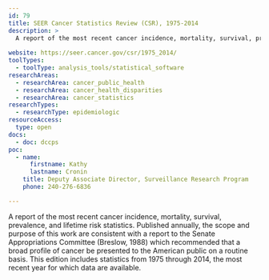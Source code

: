 ```yaml
---
id: 79
title: SEER Cancer Statistics Review (CSR), 1975-2014
description: >
  A report of the most recent cancer incidence, mortality, survival, prevalence, and lifetime risk statistics. This edition includes statistics from 1975 through 2014, the most recent year for which data are available.
  
website: https://seer.cancer.gov/csr/1975_2014/
toolTypes:
  - toolType: analysis_tools/statistical_software
researchAreas:
  - researchArea: cancer_public_health
  - researchArea: cancer_health_disparities
  - researchArea: cancer_statistics
researchTypes:
  - researchType: epidemiologic
resourceAccess:
  type: open
docs:
  - doc: dccps
poc:
  - name:
      firstname: Kathy
      lastname: Cronin
    title: Deputy Associate Director, Surveillance Research Program
    phone: 240-276-6836

---
```

A report of the most recent cancer incidence, mortality, survival, prevalence, and lifetime risk statistics. Published annually, the scope and purpose of this work are consistent with a report to the Senate Appropriations Committee (Breslow, 1988) which recommended that a broad profile of cancer be presented to the American public on a routine basis. This edition includes statistics from 1975 through 2014, the most recent year for which data are available.

